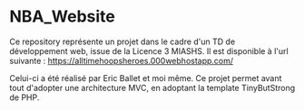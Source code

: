 # NBA_Website

Ce repository représente un projet dans le cadre d'un TD de développement web, issue de la Licence 3 MIASHS. Il est disponible à l'url suivante : https://alltimehoopsheroes.000webhostapp.com/

Celui-ci a été réalisé par Eric Ballet et moi même. Ce projet permet avant tout d'adopter une architecture MVC, en adoptant la template TinyButStrong de PHP. 
